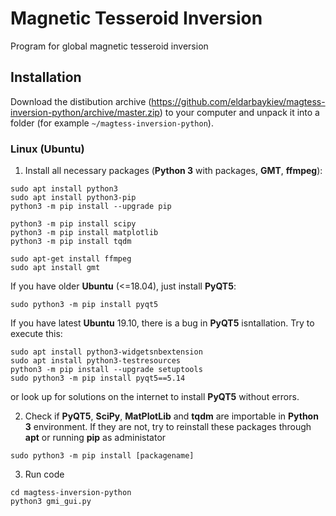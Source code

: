 # Magnetic Tesseroid Inversion
Program for global magnetic tesseroid inversion

## Installation

Download the distibution archive (https://github.com/eldarbaykiev/magtess-inversion-python/archive/master.zip) to your computer and unpack it into a folder (for example `~/magtess-inversion-python`). 

### Linux (Ubuntu)

1. Install all necessary packages (**Python 3** with packages, **GMT**, **ffmpeg**):
```
sudo apt install python3
sudo apt install python3-pip
python3 -m pip install --upgrade pip

python3 -m pip install scipy
python3 -m pip install matplotlib
python3 -m pip install tqdm

sudo apt-get install ffmpeg
sudo apt install gmt
```

If you have older **Ubuntu** (<=18.04), just install **PyQT5**:
```
sudo python3 -m pip install pyqt5
```
If you have latest **Ubuntu** 19.10, there is a bug in **PyQT5** isntallation. Try to execute this:
```
sudo apt install python3-widgetsnbextension
sudo apt install python3-testresources
python3 -m pip install --upgrade setuptools
sudo python3 -m pip install pyqt5==5.14
```
or look up for solutions on the internet to install **PyQT5** without errors.

2. Check if **PyQT5**, **SciPy**, **MatPlotLib** and **tqdm** are importable in **Python 3** environment. If they are not, try to reinstall these packages through **apt** or running **pip** as administator
```
sudo python3 -m pip install [packagename]
```

3. Run code
```
cd magtess-inversion-python
python3 gmi_gui.py
```
